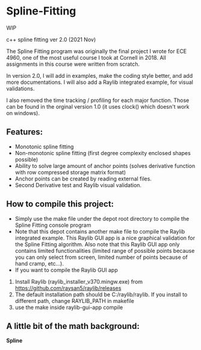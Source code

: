 # Spline-Fitting

WIP 

c++ spline fitting ver 2.0 (2021 Nov)

The Spline Fitting program was originally the final project I wrote for ECE 4960, one of the most useful course I took at Cornell in 2018. All assignments in this course were written from scratch. 

In version 2.0, I will add in examples, make the coding style better, and add more documentations. I will also add a Raylib integrated example, for visual validations.

I also removed the time tracking / profiling for each major function. Those can be found in the orginal version 1.0 (it uses clock() which doesn't work on windows). 

## Features:
* Monotonic spline fitting
* Non-monotonic spline fitting (first degree complexity enclosed shapes possible)
* Ability to solve large amount of anchor points (solves derivative function with row compressed storage matrix format)
* Anchor points can be created by reading external files.
* Second Derivative test and Raylib visual validation.

## How to compile this project:
* Simply use the make file under the depot root directory to compile the Spline Fitting console program
* Note that this depot contains another make file to compile the Raylib integrated example. This Raylib GUI app is a nice graphical validation for the Spline Fitting algorithm. Also note that this Raylib GUI app only contains limited functionalities (limited range of possible points because you can only select from screen, limited number of points because of hand cramp, etc...).
* If you want to compile the Raylib GUI app
1. Install Raylib (raylib_installer_v370.mingw.exe) from https://github.com/raysan5/raylib/releases
2. The default installation path should be C:/raylib/raylib. If you install to different path, change RAYLIB_PATH in makefile
3. use the make inside raylib-gui-app compile

## A little bit of the math background:

**Spline**


